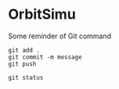 # OrbitSimu

Some reminder of Git command
```
git add .
git commit -m message
git push

git status
```